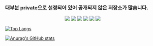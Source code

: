 
### 대부분 private으로 설정되어 있어 공개되지 않은 저장소가 많습니다.

<p align="center">
  <img src="https://img.shields.io/badge/Javascript-F7DF1E?style=flat&logo=javascript&logoColor=white" />
  <img src="https://img.shields.io/badge/Nodejs-5FA04E?style=flat&logo=nodedotjs&logoColor=white" />
  <img src="https://img.shields.io/badge/React-61DAFB?style=flat&logo=React&logoColor=white" />
  <img src="https://img.shields.io/badge/Nestjs-E0234E?style=flat&logo=Nestjs&logoColor=white" />
  <img src="https://img.shields.io/badge/MariaDB-003545?style=flat&logo=mariadb&logoColor=white" />
  <img src="https://img.shields.io/badge/Mysql-4479A1?style=flat&logo=mysql&logoColor=white" />

</p>

[![Top Langs](https://github-readme-stats.vercel.app/api/top-langs/?username=anhye0n&layout=compact)](https://github.com/anhye0n/github-readme-stats)

[![Anurag's GitHub stats](https://github-readme-stats.vercel.app/api?username=Anhye0n&show_icons=true&theme=radical)](https://github.com/anuraghazra/github-readme-stats)
